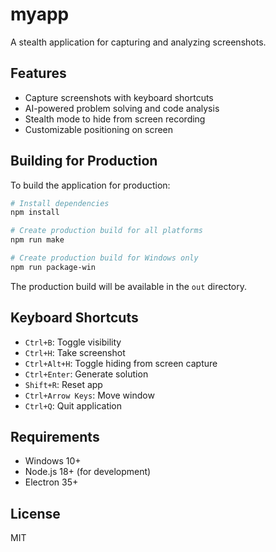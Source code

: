 # myapp

A stealth application for capturing and analyzing screenshots.

## Features

- Capture screenshots with keyboard shortcuts
- AI-powered problem solving and code analysis
- Stealth mode to hide from screen recording
- Customizable positioning on screen

## Building for Production

To build the application for production:

```bash
# Install dependencies
npm install

# Create production build for all platforms
npm run make

# Create production build for Windows only
npm run package-win
```

The production build will be available in the `out` directory.

## Keyboard Shortcuts

- `Ctrl+B`: Toggle visibility
- `Ctrl+H`: Take screenshot
- `Ctrl+Alt+H`: Toggle hiding from screen capture
- `Ctrl+Enter`: Generate solution
- `Shift+R`: Reset app
- `Ctrl+Arrow Keys`: Move window
- `Ctrl+Q`: Quit application

## Requirements

- Windows 10+
- Node.js 18+ (for development)
- Electron 35+

## License

MIT 